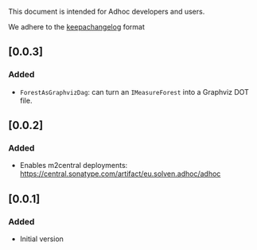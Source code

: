 This document is intended for Adhoc developers and users.

We adhere to the [keepachangelog](https://keepachangelog.com/en/1.0.0/) format

## [0.0.3]
### Added
- `ForestAsGraphvizDag`: can turn an `IMeasureForest` into a Graphviz DOT file.

## [0.0.2]
### Added
- Enables m2central deployments: https://central.sonatype.com/artifact/eu.solven.adhoc/adhoc

## [0.0.1]
### Added
- Initial version
